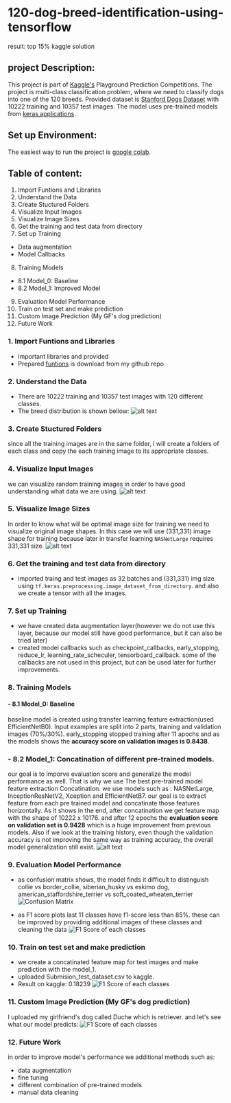 # 120-dog-breed-identification-using-tensorflow
result: top 15% kaggle solution

## project Description:
This project is part of   [Kaggle's](https://www.kaggle.com/c/dog-breed-identification) Playground Prediction Competitions. The project is multi-class classification problem, where we need to classify dogs into one of the 120 breeds. Provided dataset is  [Stanford Dogs Dataset](http://vision.stanford.edu/aditya86/ImageNetDogs/) with 10222 training and 10357 test images. The model uses pre-trained models from [keras applications](https://keras.io/api/applications/).

## Set up Environment:
The easiest way to run the project is [google colab](https://colab.research.google.com/notebooks/intro.ipynb?utm_source=scs-index#recent=true).


## Table of content:
1. Import Funtions and Libraries
2. Understand the Data
3. Create Stuctured Folders
4. Visualize Input Images
5. Visualize Image Sizes
6. Get the training and test data from directory
7. Set up Training
- Data augmentation
- Model Callbacks
8. Training Models
- 8.1 Model_0: Baseline
- 8.2 Model_1: Improved Model
9. Evaluation Model Performance
10. Train on test set and make prediction
11. Custom Image Prediction (My GF's dog prediction)
12. Future Work




### 1. Import Funtions and Libraries
- important libraries and provided
- Prepared [funtions](https://raw.githubusercontent.com/gurokeretcha/gurokeretcha/main/helper_funtions_ML.py) is download from my github repo

### 2. Understand the Data
- There are 10222 training and 10357 test images with 120 different classes.
- The breed distribution is shown bellow:
![alt text](https://github.com/gurokeretcha/120-dog-breed-identification-using-tensorflow/blob/main/output_imgs/download.png)

### 3. Create Stuctured Folders
since all the training images are in the same folder, I will create a folders of each class and copy the each training image to its appropriate classes.

### 4. Visualize Input Images
we can visualize random training images in order to have good understanding what data we are using.
![alt text](https://github.com/gurokeretcha/120-dog-breed-identification-using-tensorflow/blob/main/output_imgs/download2.png)

### 5. Visualize Image Sizes
In order to know what will be optimal image size for training we need to visualize original image shapes. In this case we will use (331,331) image shape for training because later in transfer learning `NASNetLarge` requires 331,331 size.
![alt text](https://github.com/gurokeretcha/120-dog-breed-identification-using-tensorflow/blob/main/output_imgs/download3.png)

### 6. Get the training and test data from directory
- imported traing and test images as 32 batches and (331,331) img size using `tf.keras.preprocessing.image_dataset_from_directory`. and also we create a tensor with all the images.

### 7. Set up Training
- we have created data augmentation layer(however we do not use this layer, because our model still have good performance, but it can also be tried later)
- created model callbacks such as checkpoint_callbacks, early_stopping, reduce_lr, learning_rate_scheculer, tensorboard_callback. some of the callbacks are not used in this project, but can be used later for further improvements.
### 8. Training Models
#### - 8.1 Model_0: Baseline
baseline model is created using transfer learning feature extraction(used EfficientNetB0). Input examples are split into 2 parts, training and validation images (70%/30%). early_stopping stopped training after 11 apochs and as the models shows the **accuracy score on validation images is 0.8438**. 
### - 8.2 Model_1: Concatination of different pre-trained models.
our goal is to imporve evaluation score and generalize the model performance as well. That is why we use The best pre-trained model feature extraction Concatination. 
we  use models such as : NASNetLarge, InceptionResNetV2, Xception and EfficientNetB7. our goal is to extract feature from each pre trained model and concatinate those features horizontally. As it shows in the end, after concatination we get feature map with the shape of 10222 x 10176. and after 12 epochs the **evaluation score on validation set is 0.9428** which is a huge improvement from previous models. Also if we look at the training history, even though the validation accuracy is not improving the same way as training accuracy, the overall model generalization still exist.
![alt text](https://github.com/gurokeretcha/120-dog-breed-identification-using-tensorflow/blob/main/output_imgs/download4.png)

### 9. Evaluation Model Performance
- as confusion matrix shows, the model finds it difficult to distinguish collie vs border_collie, siberian_husky vs eskimo dog, american_staffordshire_terrier vs soft_coated_wheaten_terrier
![Confusion Matrix](https://github.com/gurokeretcha/120-dog-breed-identification-using-tensorflow/blob/main/output_imgs/confusion_matrix.png)

- as F1 score plots last 11 classes have f1-score less than 85%. these can be improved by providing additional images of these classes and cleaning the data
![F1 Score of each classes](https://github.com/gurokeretcha/120-dog-breed-identification-using-tensorflow/blob/main/output_imgs/download6.png)

### 10. Train on test set and make prediction
- we create a concatinated feature map for test images and make prediction with the model_1. 
- uploaded Submision_test_dataset.csv to kaggle.
- Result on kaggle: 0.18239
![F1 Score of each classes](https://github.com/gurokeretcha/120-dog-breed-identification-using-tensorflow/blob/main/output_imgs/res.png)



### 11. Custom Image Prediction (My GF's dog prediction)
I uploaded my girlfriend's dog called Duche which is retriever. and let's see what our model predicts:
![F1 Score of each classes](https://github.com/gurokeretcha/120-dog-breed-identification-using-tensorflow/blob/main/output_imgs/duchee.png)



### 12. Future Work
in order to improve model's performance we additional methods such as:
- data augmentation 
- fine tuning
- different combination of pre-trained models
- manual data cleaning
